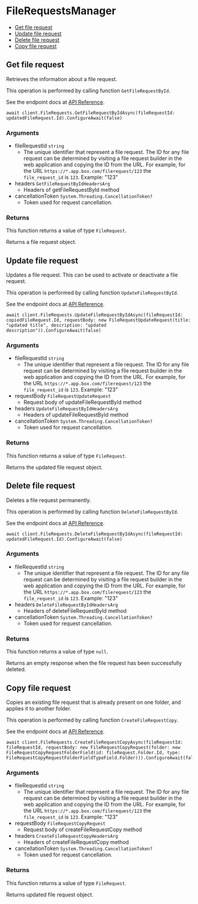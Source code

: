 # FileRequestsManager


- [Get file request](#get-file-request)
- [Update file request](#update-file-request)
- [Delete file request](#delete-file-request)
- [Copy file request](#copy-file-request)

## Get file request

Retrieves the information about a file request.

This operation is performed by calling function `GetFileRequestById`.

See the endpoint docs at
[API Reference](https://developer.box.com/reference/get-file-requests-id/).

<!-- sample get_file_requests_id -->
```
await client.FileRequests.GetFileRequestByIdAsync(fileRequestId: updatedFileRequest.Id).ConfigureAwait(false)
```

### Arguments

- fileRequestId `string`
  - The unique identifier that represent a file request.  The ID for any file request can be determined by visiting a file request builder in the web application and copying the ID from the URL. For example, for the URL `https://*.app.box.com/filerequest/123` the `file_request_id` is `123`. Example: "123"
- headers `GetFileRequestByIdHeadersArg`
  - Headers of getFileRequestById method
- cancellationToken `System.Threading.CancellationToken?`
  - Token used for request cancellation.


### Returns

This function returns a value of type `FileRequest`.

Returns a file request object.


## Update file request

Updates a file request. This can be used to activate or
deactivate a file request.

This operation is performed by calling function `UpdateFileRequestById`.

See the endpoint docs at
[API Reference](https://developer.box.com/reference/put-file-requests-id/).

<!-- sample put_file_requests_id -->
```
await client.FileRequests.UpdateFileRequestByIdAsync(fileRequestId: copiedFileRequest.Id, requestBody: new FileRequestUpdateRequest(title: "updated title", description: "updated description")).ConfigureAwait(false)
```

### Arguments

- fileRequestId `string`
  - The unique identifier that represent a file request.  The ID for any file request can be determined by visiting a file request builder in the web application and copying the ID from the URL. For example, for the URL `https://*.app.box.com/filerequest/123` the `file_request_id` is `123`. Example: "123"
- requestBody `FileRequestUpdateRequest`
  - Request body of updateFileRequestById method
- headers `UpdateFileRequestByIdHeadersArg`
  - Headers of updateFileRequestById method
- cancellationToken `System.Threading.CancellationToken?`
  - Token used for request cancellation.


### Returns

This function returns a value of type `FileRequest`.

Returns the updated file request object.


## Delete file request

Deletes a file request permanently.

This operation is performed by calling function `DeleteFileRequestById`.

See the endpoint docs at
[API Reference](https://developer.box.com/reference/delete-file-requests-id/).

<!-- sample delete_file_requests_id -->
```
await client.FileRequests.DeleteFileRequestByIdAsync(fileRequestId: updatedFileRequest.Id).ConfigureAwait(false)
```

### Arguments

- fileRequestId `string`
  - The unique identifier that represent a file request.  The ID for any file request can be determined by visiting a file request builder in the web application and copying the ID from the URL. For example, for the URL `https://*.app.box.com/filerequest/123` the `file_request_id` is `123`. Example: "123"
- headers `DeleteFileRequestByIdHeadersArg`
  - Headers of deleteFileRequestById method
- cancellationToken `System.Threading.CancellationToken?`
  - Token used for request cancellation.


### Returns

This function returns a value of type `null`.

Returns an empty response when the file request has been successfully
deleted.


## Copy file request

Copies an existing file request that is already present on one folder,
and applies it to another folder.

This operation is performed by calling function `CreateFileRequestCopy`.

See the endpoint docs at
[API Reference](https://developer.box.com/reference/post-file-requests-id-copy/).

<!-- sample post_file_requests_id_copy -->
```
await client.FileRequests.CreateFileRequestCopyAsync(fileRequestId: fileRequestId, requestBody: new FileRequestCopyRequest(folder: new FileRequestCopyRequestFolderField(id: fileRequest.Folder.Id, type: FileRequestCopyRequestFolderFieldTypeField.Folder))).ConfigureAwait(false)
```

### Arguments

- fileRequestId `string`
  - The unique identifier that represent a file request.  The ID for any file request can be determined by visiting a file request builder in the web application and copying the ID from the URL. For example, for the URL `https://*.app.box.com/filerequest/123` the `file_request_id` is `123`. Example: "123"
- requestBody `FileRequestCopyRequest`
  - Request body of createFileRequestCopy method
- headers `CreateFileRequestCopyHeadersArg`
  - Headers of createFileRequestCopy method
- cancellationToken `System.Threading.CancellationToken?`
  - Token used for request cancellation.


### Returns

This function returns a value of type `FileRequest`.

Returns updated file request object.


